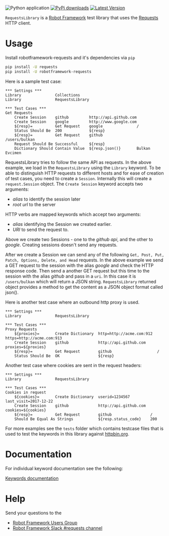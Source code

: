 ![Python application](https://github.com/MarketSquare/robotframework-requests/workflows/Python%20application/badge.svg?branch=master)
[![PyPi downloads](https://img.shields.io/pypi/dm/robotframework-requests.svg)](https://pypi.python.org/pypi/robotframework-requests)
[![Latest Version](https://img.shields.io/pypi/v/robotframework-requests.svg)](https://pypi.python.org/pypi/robotframework-requests)

``RequestsLibrary`` is a [Robot Framework](https://robotframework.org/) test library that uses the [Requests](https://github.com/kennethreitz/requests) HTTP client.

# Usage

Install robotframework-requests and it's dependencies via ``pip``

```bash
pip install -U requests
pip install -U robotframework-requests
```

Here is a sample test case:

```robotframework
*** Settings ***
Library               Collections
Library               RequestsLibrary

*** Test Cases ***
Get Requests
    Create Session    github         http://api.github.com
    Create Session    google         http://www.google.com
    ${resp}=          Get Request    google               /
    Status Should Be  200            ${resp}
    ${resp}=          Get Request    github               /users/bulkan
    Request Should Be Successful     ${resp}
    Dictionary Should Contain Value  ${resp.json()}       Bulkan Evcimen
```
RequestsLibrary tries to follow the same API as requests. In the above example, we load in the ``RequestsLibrary`` using the ``Library`` keyword. To be able to distinguish HTTP requests to different hosts and for ease of creation of test cases, you need to create a `Session`. Internally this will create a `request.Session` object.  The `Create Session` keyword accepts two arguments:

* _alias_ to identify the session later
* _root url_ to the server

HTTP verbs are mapped keywords which accept two arguments:

* _alias_ identifying the Session we created earlier.
* _URI_  to send the request to.

Above we create two Sessions - one to the _github api_, and the other to _google_. Creating sessions doesn't send any requests.

After we create a Session we can send any of the following ``Get, Post, Put, Patch, Options, Delete, and Head`` requests. In the above example we send a GET request to the session with the alias _google_ and check the HTTP response code. Then send a another GET request but this time to the session with the alias _github_ and pass in a `uri`. In this case it is ``/users/bulkan`` which will return a JSON string. `RequestsLibrary` returned object provides a method to get the content as a JSON object format called json().

Here is another test case where an outbound http proxy is used.

```robotframework
*** Settings ***
Library               RequestsLibrary

*** Test Cases ***
Proxy Requests
    ${proxies}=       Create Dictionary  http=http://acme.com:912  https=http://acme.com:913
    Create Session    github             http://api.github.com     proxies=${proxies}
    ${resp}=          Get Request        github                    /
    Status Should Be  OK                 ${resp}
```

Another test case where cookies are sent in the request headers:

```robotframework
*** Settings ***
Library               RequestsLibrary

*** Test Cases ***
Cookies in request
    ${cookies}=       Create Dictionary  userid=1234567         last_visit=2017-12-22
    Create Session    github             http://api.github.com  cookies=${cookies}
    ${resp}=          Get Request        github                 /
    Should Be Equal As Strings           ${resp.status_code}    200
```

For more examples see the `tests` folder which contains testcase files that is used to test the keywords in this library against [httpbin.org](http://httpbin.org).

# Documentation

For individual keyword documentation see the following:

[Keywords documentation](http://marketsquare.github.io/robotframework-requests/doc/RequestsLibrary.html)

# Help

Send your questions to the
- [Robot Framework Users Group](https://groups.google.com/forum/#!forum/robotframework-users)
- [Robot Framework Slack #requests channel](https://robotframework-slack-invite.herokuapp.com/)
